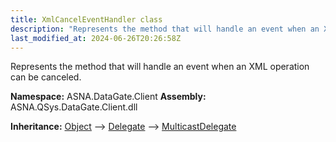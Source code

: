 ```yaml
---
title: XmlCancelEventHandler class
description: "Represents the method that will handle an event when an XML operation can be canceled. "
last_modified_at: 2024-06-26T20:26:58Z
---
```


Represents the method that will handle an event when an XML operation can be canceled.

**Namespace:** ASNA.DataGate.Client
**Assembly:** ASNA.QSys.DataGate.Client.dll

**Inheritance:** [Object](https://docs.microsoft.com/en-us/dotnet/api/system.object) --> [Delegate](https://learn.microsoft.com/en-US/dotnet/csharp/programming-guide/delegates/) --> [MulticastDelegate](https://learn.microsoft.com/en-us/dotnet/api/system.multicastdelegate?view=net-8.0)
<br>
<br>
